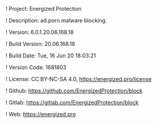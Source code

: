 ! Project: Energized Protection

! Description: ad.porn.malware blocking.

! Version: 6.0.1.20.06.168.18

! Build Version: 20.06.168.18

! Build Date: Tue, 16 Jun 20 18:03:21

! Version Code: 1681803

! License: CC BY-NC-SA 4.0, https://energized.pro/license

! Github: https://github.com/EnergizedProtection/block

! Gitlab: https://gitlab.com/EnergizedProtection/block


! Web: https://energized.pro
